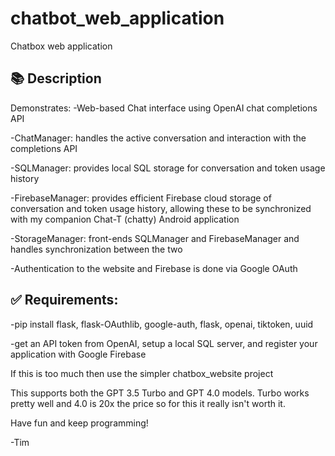 # chatbot_web_application
Chatbox web application
## 📚 Description
Demonstrates:
  -Web-based Chat interface using OpenAI chat completions API
  
  -ChatManager: handles the active conversation and interaction with the completions API
  
  -SQLManager: provides local SQL storage for conversation and token usage history
  
  -FirebaseManager: provides efficient Firebase cloud storage of conversation and token usage history, allowing these to be synchronized with my companion Chat-T (chatty) Android application
  
  -StorageManager: front-ends SQLManager and FirebaseManager and handles synchronization between the two
  
  -Authentication to the website and Firebase is done via Google OAuth
  
## ✅ Requirements:
  -pip install flask, flask-OAuthlib, google-auth, flask, openai, tiktoken, uuid
  
  -get an API token from OpenAI, setup a local SQL server, and register your application with Google Firebase
  
If this is too much then use the simpler chatbox_website project

This supports both the GPT 3.5 Turbo and GPT 4.0 models.  Turbo works pretty well and 4.0 is 20x the price so for this it really isn't worth it. 

Have fun and keep programming!

-Tim
